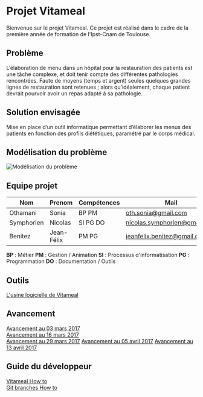 # Projet Vitameal

Bienvenue sur le projet Vitameal. Ce projet est réalisé dans le cadre de la première année de formation de l'Ipst-Cnam de Toulouse.

## Problème

L’élaboration de menu dans un hôpital pour la restauration des patients est une tâche complexe, et doit tenir compte des différentes pathologies rencontrées. Faute de moyens (temps et argent) seules quelques grandes lignes de restauration sont retenues ; alors qu’idéalement, chaque patient devrait pourvoir avoir un repas adapté à sa pathologie.

## Solution envisagée 

Mise en place d’un outil informatique permettant d’élaborer les menus des patients en fonction des profils diététiques, paramétré par le corps médical.

## Modélisation du problème

![Modélisation du problème](https://seikomi.github.io/Vitameal/doc/probleme_model.svg)


## Equipe projet

|Nom       |Prenom    |Compétences|Mail                                                               |
|----------|----------|-----------|-------------------------------------------------------------------|
|Othamani  |Sonia     |BP PM      |[oth.sonia@gmail.com](mailto:oth.sonia@gmail.com)                  |
|Symphorien|Nicolas   |SI PG DO   |[nicolas.symphorien@gmail.com](mailto:nicolas.symphorien@gmail.com)|
|Benitez   |Jean-Félix|PM PG      |[jeanfelix.benitez@gmail.com](mailto:jeanfelix.benitez@gmail.com)  |


**BP** : Métier **PM** : Gestion / Animation **SI** : Processus d'informatisation **PG** : Programmation **DO** : Documentation / Outils  

## Outils

[L'usine logicielle de Vitameal](doc/outils/outils.md)

## Avancement

[Avancement au 03 mars 2017](doc/Avancement/20170303/CompteRendu.md)  
[Avancement au 16 mars 2017](doc/Avancement/20170316/CompteRendu.md)  
[Avancement au 29 mars 2017](doc/Avancement/20170329/CompteRendu.md)
[Avancement au 05 avril 2017](doc/Avancement/20170405/CompteRendu.md)
[Avancement au 13 avril 2017](doc/Avancement/20170413/CompteRendu.md)

## Guide du développeur

[Vitameal How to](doc/dev_guide/how_to.md)  
[Git branches How to](doc/dev_guide/git_branch.md)
